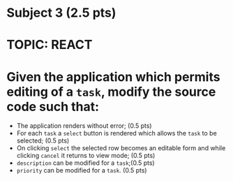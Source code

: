 # Subject 3 (2.5 pts)
# TOPIC: REACT

# Given the application which permits editing of a `task`, modify the source code such that:

- The application renders without error; (0.5 pts)
- For each `task` a `select` button is rendered which allows the `task` to be selected; (0.5 pts)
- On clicking `select` the selected row becomes an editable form and while clicking `cancel` it returns to view mode; (0.5 pts)
- `description` can be modified for a `task`;(0.5 pts)
- `priority` can be modified for a `task`. (0.5 pts)
